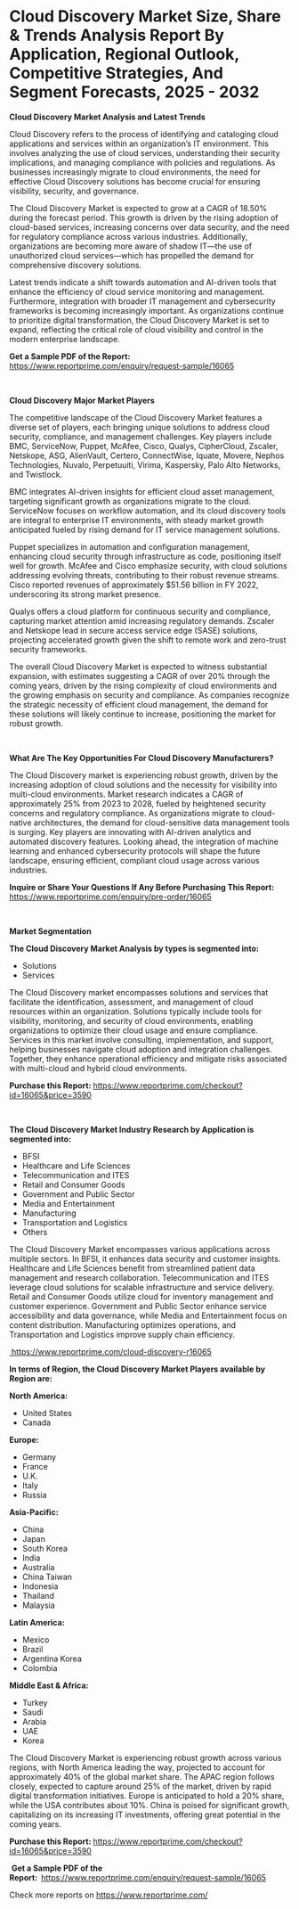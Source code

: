 <p><h1>Cloud Discovery Market Size, Share & Trends Analysis Report By Application, Regional Outlook, Competitive Strategies, And Segment Forecasts, 2025 - 2032</h1></p><p><strong>Cloud Discovery Market Analysis and Latest Trends</strong></p>
<p><p>Cloud Discovery refers to the process of identifying and cataloging cloud applications and services within an organization’s IT environment. This involves analyzing the use of cloud services, understanding their security implications, and managing compliance with policies and regulations. As businesses increasingly migrate to cloud environments, the need for effective Cloud Discovery solutions has become crucial for ensuring visibility, security, and governance.</p><p>The Cloud Discovery Market is expected to grow at a CAGR of 18.50% during the forecast period. This growth is driven by the rising adoption of cloud-based services, increasing concerns over data security, and the need for regulatory compliance across various industries. Additionally, organizations are becoming more aware of shadow IT—the use of unauthorized cloud services—which has propelled the demand for comprehensive discovery solutions.</p><p>Latest trends indicate a shift towards automation and AI-driven tools that enhance the efficiency of cloud service monitoring and management. Furthermore, integration with broader IT management and cybersecurity frameworks is becoming increasingly important. As organizations continue to prioritize digital transformation, the Cloud Discovery Market is set to expand, reflecting the critical role of cloud visibility and control in the modern enterprise landscape.</p></p>
<p><strong>Get a Sample PDF of the Report:&nbsp;</strong> <a href="https://www.reportprime.com/enquiry/request-sample/16065?utm_campaign=3010&utm_medium=2&utm_source=Github&utm_content=ia&utm_term=20032025&utm_id=cloud-discovery">https://www.reportprime.com/enquiry/request-sample/16065</a></p>
<p>&nbsp;</p>
<p><strong>Cloud Discovery Major Market Players</strong></p>
<p><p>The competitive landscape of the Cloud Discovery Market features a diverse set of players, each bringing unique solutions to address cloud security, compliance, and management challenges. Key players include BMC, ServiceNow, Puppet, McAfee, Cisco, Qualys, CipherCloud, Zscaler, Netskope, ASG, AlienVault, Certero, ConnectWise, Iquate, Movere, Nephos Technologies, Nuvalo, Perpetuuiti, Virima, Kaspersky, Palo Alto Networks, and Twistlock.</p><p>BMC integrates AI-driven insights for efficient cloud asset management, targeting significant growth as organizations migrate to the cloud. ServiceNow focuses on workflow automation, and its cloud discovery tools are integral to enterprise IT environments, with steady market growth anticipated fueled by rising demand for IT service management solutions.</p><p>Puppet specializes in automation and configuration management, enhancing cloud security through infrastructure as code, positioning itself well for growth. McAfee and Cisco emphasize security, with cloud solutions addressing evolving threats, contributing to their robust revenue streams. Cisco reported revenues of approximately $51.56 billion in FY 2022, underscoring its strong market presence.</p><p>Qualys offers a cloud platform for continuous security and compliance, capturing market attention amid increasing regulatory demands. Zscaler and Netskope lead in secure access service edge (SASE) solutions, projecting accelerated growth given the shift to remote work and zero-trust security frameworks.</p><p>The overall Cloud Discovery Market is expected to witness substantial expansion, with estimates suggesting a CAGR of over 20% through the coming years, driven by the rising complexity of cloud environments and the growing emphasis on security and compliance. As companies recognize the strategic necessity of efficient cloud management, the demand for these solutions will likely continue to increase, positioning the market for robust growth.</p></p>
<p>&nbsp;</p>
<p><strong>What Are The Key Opportunities For Cloud Discovery Manufacturers?</strong></p>
<p><p>The Cloud Discovery market is experiencing robust growth, driven by the increasing adoption of cloud solutions and the necessity for visibility into multi-cloud environments. Market research indicates a CAGR of approximately 25% from 2023 to 2028, fueled by heightened security concerns and regulatory compliance. As organizations migrate to cloud-native architectures, the demand for cloud-sensitive data management tools is surging. Key players are innovating with AI-driven analytics and automated discovery features. Looking ahead, the integration of machine learning and enhanced cybersecurity protocols will shape the future landscape, ensuring efficient, compliant cloud usage across various industries.</p></p>
<p><strong>Inquire or Share Your Questions If Any Before Purchasing This Report:</strong> <a href="https://www.reportprime.com/enquiry/pre-order/16065?utm_campaign=3010&utm_medium=2&utm_source=Github&utm_content=ia&utm_term=20032025&utm_id=cloud-discovery">https://www.reportprime.com/enquiry/pre-order/16065</a></p>
<p>&nbsp;</p>
<p><strong>Market Segmentation</strong></p>
<p><strong>The Cloud Discovery Market Analysis by types is segmented into:</strong></p>
<p><ul><li>Solutions</li><li>Services</li></ul></p>
<p><p>The Cloud Discovery market encompasses solutions and services that facilitate the identification, assessment, and management of cloud resources within an organization. Solutions typically include tools for visibility, monitoring, and security of cloud environments, enabling organizations to optimize their cloud usage and ensure compliance. Services in this market involve consulting, implementation, and support, helping businesses navigate cloud adoption and integration challenges. Together, they enhance operational efficiency and mitigate risks associated with multi-cloud and hybrid cloud environments.</p></p>
<p><strong>Purchase this Report:&nbsp;</strong><a href="https://www.reportprime.com/checkout?id=16065&price=3590&utm_campaign=3010&utm_medium=2&utm_source=Github&utm_content=ia&utm_term=20032025&utm_id=cloud-discovery">https://www.reportprime.com/checkout?id=16065&price=3590</a></p>
<p>&nbsp;</p>
<p><strong>The Cloud Discovery Market Industry Research by Application is segmented into:</strong></p>
<p><ul><li>BFSI</li><li>Healthcare and Life Sciences</li><li>Telecommunication and ITES</li><li>Retail and Consumer Goods</li><li>Government and Public Sector</li><li>Media and Entertainment</li><li>Manufacturing</li><li>Transportation and Logistics</li><li>Others</li></ul></p>
<p><p>The Cloud Discovery Market encompasses various applications across multiple sectors. In BFSI, it enhances data security and customer insights. Healthcare and Life Sciences benefit from streamlined patient data management and research collaboration. Telecommunication and ITES leverage cloud solutions for scalable infrastructure and service delivery. Retail and Consumer Goods utilize cloud for inventory management and customer experience. Government and Public Sector enhance service accessibility and data governance, while Media and Entertainment focus on content distribution. Manufacturing optimizes operations, and Transportation and Logistics improve supply chain efficiency.</p></p>
<p><a href="https://www.reportprime.com/cloud-discovery-r16065?utm_campaign=3010&utm_medium=2&utm_source=Github&utm_content=ia&utm_term=20032025&utm_id=cloud-discovery">&nbsp;https://www.reportprime.com/cloud-discovery-r16065</a></p>
<p><strong>In terms of Region, the Cloud Discovery Market Players available by Region are:</strong></p>
<p>
    <p> <strong> North America: </strong>
        <ul>
            <li>United States</li>
            <li>Canada</li>
        </ul>
        </p> 
    <p> <strong> Europe: </strong>
        <ul>
            <li>Germany</li>
            <li>France</li>
            <li>U.K.</li>
            <li>Italy</li>
            <li>Russia</li>
        </ul>
        </p> 
    <p> <strong> Asia-Pacific: </strong>
        <ul>
            <li>China</li>
            <li>Japan</li>
            <li>South Korea</li>
            <li>India</li>
            <li>Australia</li>
            <li>China Taiwan</li>
            <li>Indonesia</li>
            <li>Thailand</li>
            <li>Malaysia</li>
        </ul>
        </p> 
    <p> <strong> Latin America: </strong>
        <ul>
            <li>Mexico</li>
            <li>Brazil</li>
            <li>Argentina Korea</li>
            <li>Colombia</li>
        </ul>
        </p> 
    <p> <strong> Middle East & Africa: </strong>
        <ul>
            <li>Turkey</li>
            <li>Saudi</li>
            <li>Arabia</li>
            <li>UAE</li>
            <li>Korea</li>
        </ul>
    </p>
    </p>
<p><p>The Cloud Discovery Market is experiencing robust growth across various regions, with North America leading the way, projected to account for approximately 40% of the global market share. The APAC region follows closely, expected to capture around 25% of the market, driven by rapid digital transformation initiatives. Europe is anticipated to hold a 20% share, while the USA contributes about 10%. China is poised for significant growth, capitalizing on its increasing IT investments, offering great potential in the coming years.</p></p>
<p><strong>Purchase this Report: </strong><a href="https://www.reportprime.com/checkout?id=16065&price=3590&utm_campaign=3010&utm_medium=2&utm_source=Github&utm_content=ia&utm_term=20032025&utm_id=cloud-discovery">https://www.reportprime.com/checkout?id=16065&price=3590</a></p>
<p>&nbsp;<strong>Get a Sample PDF of the Report:&nbsp;&nbsp;</strong><a href="https://www.reportprime.com/enquiry/request-sample/16065?utm_campaign=3010&utm_medium=2&utm_source=Github&utm_content=ia&utm_term=20032025&utm_id=cloud-discovery">https://www.reportprime.com/enquiry/request-sample/16065</a></p>
<p><strong></strong></p>
<p>Check more reports on <a href="https://www.reportprime.com/?utm_campaign=3010&utm_medium=2&utm_source=Github&utm_content=ia&utm_term=20032025&utm_id=cloud-discovery">https://www.reportprime.com/</a></p>
